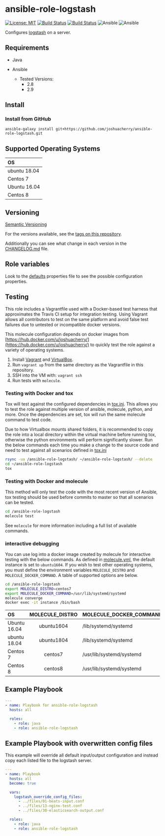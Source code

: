# ansible-role-logstash

[![License: MIT](https://img.shields.io/badge/License-MIT-yellow.svg)](https://opensource.org/licenses/MIT)
[![Build Status](https://travis-ci.org/joshuacherry/ansible-role-logstash.svg?branch=master)](https://travis-ci.org/joshuacherry/ansible-role-logstash)
[![Build Status](https://dev.azure.com/cherrj2/ansible-role-logstash/_apis/build/status/joshuacherry.ansible-role-logstash?branchName=master)](https://dev.azure.com/cherrj2/ansible-role-logstash/_build/latest?definitionId=1&branchName=master)
![Ansible](https://img.shields.io/badge/ansible-2.8-blue.svg)
![Ansible](https://img.shields.io/badge/ansible-2.9-blue.svg)

Configures [logstash](https://www.elastic.co/logstash) on a server.

## Requirements

- Java

- Ansible
  - Tested Versions:
    - 2.8
    - 2.9

## Install

### Install from GitHub

`ansible-galaxy install git+https://github.com/joshuacherry/ansible-role-logstash.git`

## Supported Operating Systems

| OS            |
| :------------ |
| ubuntu 18.04  |
| Centos 7      |
| Ubuntu 16.04  |
| Centos 8      |

## Versioning

[Semantic Versioning](http://semver.org/)

For the versions available, see the [tags on this repository](https://github.com/joshuacherry/ansible-role-logstash/tags).

Additionally you can see what change in each version in the [CHANGELOG.md](CHANGELOG.md) file.

## Role variables

Look to the [defaults](defaults/main.yml) properties file to see the possible configuration properties.

## Testing

This role includes a Vagrantfile used with a Docker-based test harness that approximates the Travis CI setup for integration testing. Using Vagrant allows all contributors to test on the same platform and avoid false test failures due to untested or incompatible docker versions.

This molecule configuration depends on docker images from [https://hub.docker.com/u/joshuacherry/](https://hub.docker.com/u/joshuacherry/) to quickly test the role against a variety of operating systems.

1. Install [Vagrant](https://www.vagrantup.com/) and [VirtualBox](https://www.virtualbox.org/).
1. Run `vagrant up` from the same directory as the Vagrantfile in this repository.
1. SSH into the VM with: `vagrant ssh`
1. Run tests with `molecule`.

### Testing with Docker and tox

Tox will test against the configured dependencies in [tox.ini](tox.ini). This allows you to test the role against multiple version of ansible, molecule, python, and more. Once the dependencies are set, tox will run the same molecule command to test code.

Due to how Virtualbox mounts shared folders, it is recommended to copy the role into a local directory within the virtual machine before running tox, otherwise the python environments will perform significantly slower. Run the below commands each time you make a change to the source code and need to test against all scenarios defined in [tox.ini](tox.ini)

```bash
rsync -ua /ansible-role-logstash/ ~/ansible-role-logstash/ --delete
cd ~/ansible-role-logstash
tox
```

### Testing with Docker and molecule

This method will only test the code with the most recent version of Ansible, tox testing should be used before commits to master so that all scenarios can be tested.

```bash
cd /ansible-role-logstash
molecule test
```

See `molecule` for more information including a full list of available commands.

### interactive debugging

You can use log into a docker image created by molecule for interactive testing with the below commands. As defined in [molecule.yml](molecule/default/molecule.yml), the default instance is set to `ubuntu1604`. If you wish to test other operating systems, you must define the environment variables `MOLECULE_DISTRO` and `MOLECULE_DOCKER_COMMAND`. A table of supported options are below.

```bash
cd /ansible-role-logstash
export MOLECULE_DISTRO=centos7
export MOLECULE_DOCKER_COMMAND=/usr/lib/systemd/systemd
molecule converge
docker exec -it instance /bin/bash
```

| OS            | MOLECULE_DISTRO | MOLECULE_DOCKER_COMMAND  |
| :------------ | :-------------: | :----------------------- |
| Ubuntu 16.04  | ubuntu1604      | /lib/systemd/systemd     |
| ubuntu 18.04  | ubuntu1804      | /lib/systemd/systemd     |
| Centos 7      | centos7         | /usr/lib/systemd/systemd |
| Centos 8      | centos8         | /usr/lib/systemd/systemd |

## Example Playbook

```yaml
---
- name: Playbook for ansible-role-logstash
  hosts: all

  roles:
    - role: java
    - role: ansible-role-logstash
```

## Example Playbook with overwritten config files

This example will override all default input/output configuration and instead copy each listed file to the logstash server.

```yaml
---
- name: Playbook
  hosts: all
  become: true

  vars:
    logstash_override_config_files:
      - ../files/01-beats-input.conf
      - ../files/13-nginx-test.conf
      - ../files/30-elasticsearch-output.conf

  roles:
    - role: java
    - role: ansible-role-logstash
```
